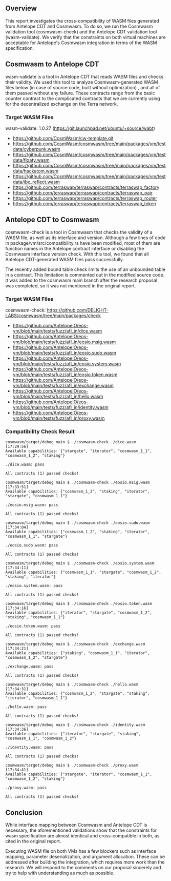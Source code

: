 ## Overview
This report investigates the cross-compatibility of WASM files generated from Antelope CDT and Cosmwasm. To do so, we run the Cosmwasm validation tool (cosmwasm-check) and the Antelope CDT validation tool (wasm-validate). We verify that the constraints on both virtual machines are acceptable for Antelope's Cosmwasm integration in terms of the WASM specification.

## Cosmwasm to Antelope CDT
wasm-validate is a tool in Antelope CDT that reads WASM files and checks their validity. We used this tool to analyze Cosmwasm-generated WASM files below (in case of source code, built without optimization) , and all of them passed without any failure. These contracts range from the basic counter contract to the complicated contracts that we are currently using for the decentralized exchange on the Terra network.

### Target WASM Files
wasm-validate: 1.0.27 (https://git.launchpad.net/ubuntu/+source/wabt)

- https://github.com/CosmWasm/cw-template.git
- https://github.com/CosmWasm/cosmwasm/tree/main/packages/vm/testdata/cyberpunk.wasm
- https://github.com/CosmWasm/cosmwasm/tree/main/packages/vm/testdata/floaty.wasm
- https://github.com/CosmWasm/cosmwasm/tree/main/packages/vm/testdata/hackatom.wasm
- https://github.com/CosmWasm/cosmwasm/tree/main/packages/vm/testdata/ibc_reflect.wasm
- https://github.com/terraswap/terraswap/contracts/terraswap_factory
- https://github.com/terraswap/terraswap/contracts/terraswap_pair
- https://github.com/terraswap/terraswap/contracts/terraswap_router
- https://github.com/terraswap/terraswap/contracts/terraswap_token

## Antelope CDT to Cosmwasm
cosmwasm-check is a tool in Cosmwasm that checks the validity of a WASM file, as well as its interface and version. Although a few lines of code in package/vm/src/compatibility.rs have been modified, most of them are function names in the Antelope contract interface or disabling the Cosmwasm interface version check. With this tool, we found that all Antelope CDT-generated WASM files pass successfully.

The recently added bound table check limits the use of an unbounded table in a contract. This limitation is commented out in the modified source code. It was added to the cosmwasm main branch after the research proposal was completed, so it was not mentioned in the original report.

### Target WASM Files
cosmwasm-check: https://github.com/DELIGHT-LABS/cosmwasm/tree/main/packages/check

- https://github.com/AntelopeIO/eos-vm/blob/main/tests/fuzz/afl_in/dice.wasm
- https://github.com/AntelopeIO/eos-vm/blob/main/tests/fuzz/afl_in/eosio.msig.wasm
- https://github.com/AntelopeIO/eos-vm/blob/main/tests/fuzz/afl_in/eosio.sudo.wasm
- https://github.com/AntelopeIO/eos-vm/blob/main/tests/fuzz/afl_in/eosio.system.wasm
- https://github.com/AntelopeIO/eos-vm/blob/main/tests/fuzz/afl_in/eosio.token.wasm
- https://github.com/AntelopeIO/eos-vm/blob/main/tests/fuzz/afl_in/exchange.wasm
- https://github.com/AntelopeIO/eos-vm/blob/main/tests/fuzz/afl_in/hello.wasm
- https://github.com/AntelopeIO/eos-vm/blob/main/tests/fuzz/afl_in/identity.wasm
- https://github.com/AntelopeIO/eos-vm/blob/main/tests/fuzz/afl_in/proxy.wasm

### Compatibility Check Result
```
cosmwasm/target/debug main $ ./cosmwasm-check ./dice.wasm                                                                                                                                            [17:29:56]
Available capabilities: {"stargate", "iterator", "cosmwasm_1_1", "cosmwasm_1_2", "staking"}

./dice.wasm: pass

All contracts (1) passed checks!

cosmwasm/target/debug main $ ./cosmwasm-check ./eosio.msig.wasm                                                                                                                                      [17:33:51]
Available capabilities: {"cosmwasm_1_2", "staking", "iterator", "stargate", "cosmwasm_1_1"}

./eosio.msig.wasm: pass

All contracts (1) passed checks!

cosmwasm/target/debug main $ ./cosmwasm-check ./eosio.sudo.wasm                                                                                                                                      [17:34:04]
Available capabilities: {"cosmwasm_1_2", "staking", "iterator", "cosmwasm_1_1", "stargate"}

./eosio.sudo.wasm: pass

All contracts (1) passed checks!

cosmwasm/target/debug main $ ./cosmwasm-check ./eosio.system.wasm                                                                                                                                    [17:34:11]
Available capabilities: {"cosmwasm_1_1", "stargate", "cosmwasm_1_2", "staking", "iterator"}

./eosio.system.wasm: pass

All contracts (1) passed checks!

cosmwasm/target/debug main $ ./cosmwasm-check ./eosio.token.wasm                                                                                                                                     [17:34:16]
Available capabilities: {"iterator", "stargate", "cosmwasm_1_2", "staking", "cosmwasm_1_1"}

./eosio.token.wasm: pass

All contracts (1) passed checks!

cosmwasm/target/debug main $ ./cosmwasm-check ./exchange.wasm                                                                                                                                        [17:34:21]
Available capabilities: {"staking", "cosmwasm_1_1", "iterator", "cosmwasm_1_2", "stargate"}

./exchange.wasm: pass

All contracts (1) passed checks!

cosmwasm/target/debug main $ ./cosmwasm-check ./hello.wasm                                                                                                                                           [17:34:31]
Available capabilities: {"cosmwasm_1_2", "stargate", "staking", "iterator", "cosmwasm_1_1"}

./hello.wasm: pass

All contracts (1) passed checks!

cosmwasm/target/debug main $ ./cosmwasm-check ./identity.wasm                                                                                                                                        [17:34:36]
Available capabilities: {"iterator", "stargate", "staking", "cosmwasm_1_1", "cosmwasm_1_2"}

./identity.wasm: pass

All contracts (1) passed checks!

cosmwasm/target/debug main $ ./cosmwasm-check ./proxy.wasm                                                                                                                                           [17:34:41]
Available capabilities: {"stargate", "iterator", "cosmwasm_1_1", "cosmwasm_1_2", "staking"}

./proxy.wasm: pass

All contracts (1) passed checks!
```

## Conclusion
While interface mapping between Cosmwasm and Antelope CDT is necessary, the aforementioned validations show that the constraints for wasm specification are almost identical and cross-compatible in both, as cited in the original report.

Executing WASM file on both VMs has a few blockers such as interface mapping, parameter deserialization, and argument allocation. These can be addressed after building the integration, which requires more work than the research. We will respond to the comments on our proposal sincerely and try to help with understanding as much as possible.
